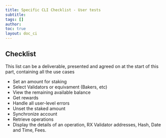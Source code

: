 ```yaml
---
title: Specific CLI Checklist - User tests
subtitle:
tags: []
author:
toc: true
layout: doc_ci
---
```



## Checklist

This list can be a deliverable, presented and agreed on at the start of this part, containing all the use cases

- Set an amount for staking
- Select Validators or equivament (Bakers, etc)
- View the remaining available balance
- Get rewards
- Handle all user-level errors
- Unset the staked amount
- Synchronize account
- Retrieve operations
- Display the details of an operation, RX Validator addresses, Hash, Date and Time, Fees.
